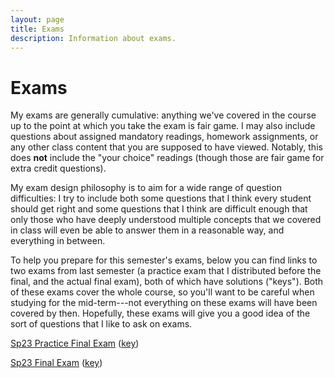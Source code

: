 ```yaml
---
layout: page
title: Exams
description: Information about exams.
---
```


# Exams

My exams are generally cumulative: anything
we've covered in the course up to the point at
which you take the exam is fair game. I may also
include questions about assigned mandatory readings,
homework assignments, or any other class content
that you are supposed to have viewed. Notably,
this does **not** include the "your choice" readings (though
those are fair game for extra credit questions).

My exam design philosophy is to aim for a wide range
of question difficulties: I try to include both some questions
that I think every student should get right and some questions
that I think are difficult enough that only those who have deeply
understood multiple concepts that we covered in class will even be
able to answer them in a reasonable way, and everything in between.

To help you prepare for this semester's exams, below you can find
links to two exams from last semester (a practice exam that I distributed
before the final, and the actual final exam), both of which have
solutions ("keys"). Both of these exams cover the whole course, so
you'll want to be careful when studying for the mid-term---not everything
on these exams will have been covered by then. Hopefully, these exams
will give you a good idea of the sort of questions that I like to
ask on exams.

[Sp23 Practice Final Exam](../assets/practice-sp23.pdf) ([key](../assets/practice-sp23-key.pdf))

[Sp23 Final Exam](../assets/exam-sp23.pdf) ([key](../assets/exam-sp23-key.pdf))
